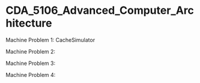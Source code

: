 # CDA_5106_Advanced_Computer_Architecture

Machine Problem 1: CacheSimulator

Machine Problem 2:

Machine Problem 3:

Machine Problem 4:

